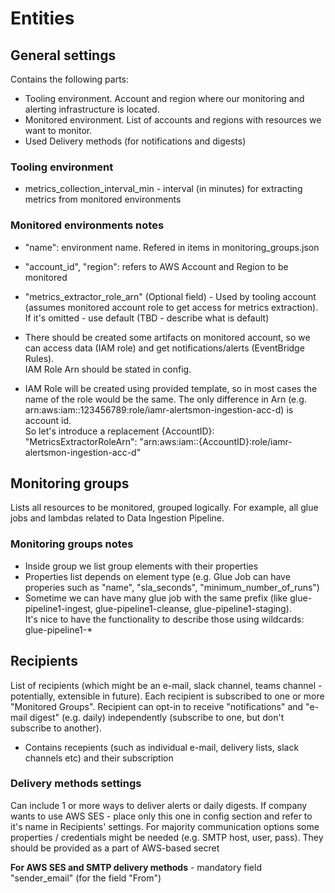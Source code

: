 
# Entities

## General settings
Contains the following parts:  
- Tooling environment.  Account and region where our monitoring and alerting infrastructure is located.
- Monitored environment.  List of accounts and regions with resources we want to monitor.
- Used Delivery methods (for notifications and digests)

### Tooling environment

- metrics_collection_interval_min - interval (in minutes) for extracting metrics from monitored environments

### Monitored environments notes

- "name": environment name. Refered in items in monitoring_groups.json
- "account_id", "region": refers to AWS Account and Region to be monitored
- "metrics_extractor_role_arn" (Optional field) - Used by tooling account (assumes monitored account role to get access for metrics extraction). If it's omitted - use default (TBD - describe what is default)


- There should be created some artifacts on monitored account, so we can access data (IAM role) and get notifications/alerts (EventBridge Rules).  
IAM Role Arn should be stated in config.
- IAM Role will be created using provided template, so in most cases the name of the role would be the same. The only difference in Arn (e.g. arn:aws:iam::123456789:role/iamr-alertsmon-ingestion-acc-d) is account id.  
So let's introduce a replacement {AccountID}: "MetricsExtractorRoleArn": "arn:aws:iam::{AccountID}:role/iamr-alertsmon-ingestion-acc-d"



## Monitoring groups
Lists all resources to be monitored, grouped logically.
For example, all glue jobs and lambdas related to Data Ingestion Pipeline.

### Monitoring groups notes

- Inside group we list group elements with their properties
- Properties list depends on element type (e.g. Glue Job can have properies such as "name", "sla_seconds", "minimum_number_of_runs")
- Sometime we can have many glue job with the same prefix (like glue-pipeline1-ingest, glue-pipeline1-cleanse, glue-pipeline1-staging).  
It's nice to have the functionality to describe those using wildcards: glue-pipeline1-*

## Recipients
List of recipients (which might be an e-mail, slack channel, teams channel - potentially, extensible in future).
Each recipient is subscribed to one or more "Monitored Groups".
Recipient can opt-in to receive "notifications" and "e-mail digest" (e.g. daily) independently (subscribe to one, but don't subscribe to another).


- Contains recepients (such as individual e-mail, delivery lists, slack channels etc) and their subscription

### Delivery methods settings
Can include 1 or more ways to deliver alerts or daily digests.
If company wants to use AWS SES - place only this one in config section and refer to it's name in Recipients' settings.
For majority communication options some properties / credentials might be needed (e.g. SMTP host, user, pass).
They should be provided as a part of AWS-based secret

**For AWS SES and SMTP delivery methods** - mandatory field "sender_email" (for the field "From")
